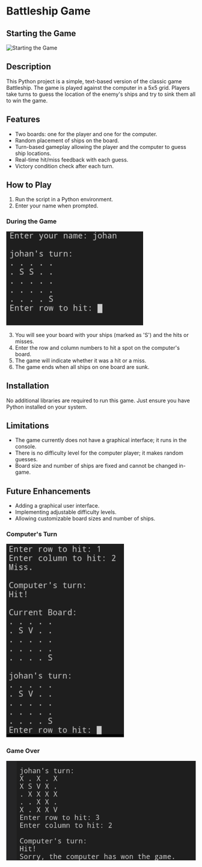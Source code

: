 # Battleship Game

## Starting the Game
![Starting the Game](./images/srart.png)

## Description
This Python project is a simple, text-based version of the classic game Battleship. The game is played against the computer in a 5x5 grid. Players take turns to guess the location of the enemy's ships and try to sink them all to win the game.

## Features
- Two boards: one for the player and one for the computer.
- Random placement of ships on the board.
- Turn-based gameplay allowing the player and the computer to guess ship locations.
- Real-time hit/miss feedback with each guess.
- Victory condition check after each turn.

## How to Play
1. Run the script in a Python environment.
2. Enter your name when prompted.

### During the Game
![During the Game](./images/gameon.png)

3. You will see your board with your ships (marked as 'S') and the hits or misses.
4. Enter the row and column numbers to hit a spot on the computer's board.
5. The game will indicate whether it was a hit or a miss.
6. The game ends when all ships on one board are sunk.

## Installation
No additional libraries are required to run this game. Just ensure you have Python installed on your system.

## Limitations
- The game currently does not have a graphical interface; it runs in the console.
- There is no difficulty level for the computer player; it makes random guesses.
- Board size and number of ships are fixed and cannot be changed in-game.

## Future Enhancements
- Adding a graphical user interface.
- Implementing adjustable difficulty levels.
- Allowing customizable board sizes and number of ships.

### Computer's Turn
![Computer's Turn](./images/computerplay.png)

### Game Over
![Game Over](./images/finish.png)

